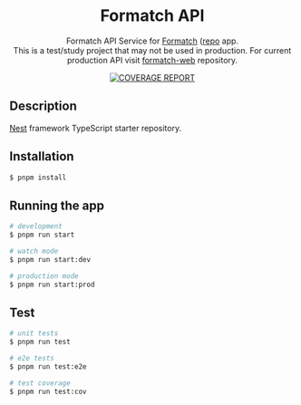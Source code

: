 <div align="center">

<h1> Formatch API </h1>

Formatch API Service for <a href="https://play.google.com/store/apps/details?id=com.mateusfg7.formatch">Formatch</a> (<a href="https://github.com/mateusfg7/formatch">repo</a> app. <br/>
This is a test/study project that may not be used in production. For current production API visit <a href="https://github.com/mateusfg7/formatch-web">formatch-web</a> repository.

<a href="https://mateusfg7.github.io/formatch-api/coverage/">
  <img alt="COVERAGE REPORT" src="https://img.shields.io/badge/coverage%20report-C21325?&style=for-the-badge&logo=jest" />
</a>

</div>


## Description

[Nest](https://github.com/nestjs/nest) framework TypeScript starter repository.


## Installation

```bash
$ pnpm install
```

## Running the app

```bash
# development
$ pnpm run start

# watch mode
$ pnpm run start:dev

# production mode
$ pnpm run start:prod
```

## Test

```bash
# unit tests
$ pnpm run test

# e2e tests
$ pnpm run test:e2e

# test coverage
$ pnpm run test:cov
```
